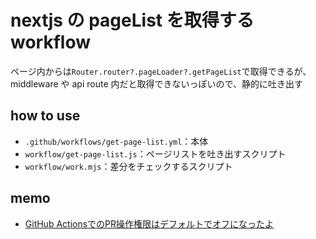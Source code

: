 # nextjs の pageList を取得する workflow

ページ内からは`Router.router?.pageLoader?.getPageList`で取得できるが、middleware や api route 内だと取得できないっぽいので、静的に吐き出す

## how to use
- `.github/workflows/get-page-list.yml`：本体
- `workflow/get-page-list.js`：ページリストを吐き出すスクリプト
- `workflow/work.mjs`：差分をチェックするスクリプト

## memo
- [GitHub ActionsでのPR操作権限はデフォルトでオフになったよ](https://zenn.dev/kenghaya/articles/d7f766e5db6437)